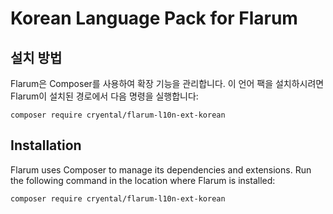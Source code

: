 # Korean Language Pack for Flarum

## 설치 방법

Flarum은 Composer를 사용하여 확장 기능을 관리합니다. 이 언어 팩을 설치하시려면 Flarum이 설치된 경로에서 다음 명령을 실행합니다:

```shell
composer require cryental/flarum-l10n-ext-korean
```

## Installation

Flarum uses Composer to manage its dependencies and extensions. Run the following command in the location where Flarum is installed:

```shell
composer require cryental/flarum-l10n-ext-korean
```
